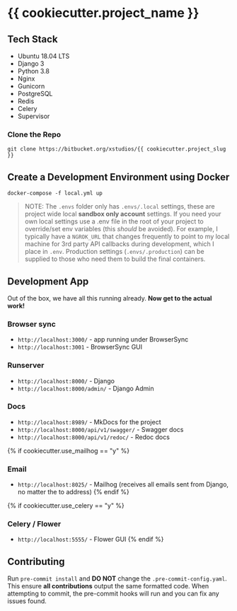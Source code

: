 # {{ cookiecutter.project_name }}

## Tech Stack

- Ubuntu 18.04 LTS
- Django 3
- Python 3.8
- Nginx
- Gunicorn
- PostgreSQL
- Redis
- Celery
- Supervisor


### Clone the Repo
```
git clone https://bitbucket.org/xstudios/{{ cookiecutter.project_slug }}
```

## Create a Development Environment using Docker

```
docker-compose -f local.yml up
```

> NOTE: The `.envs` folder only has `.envs/.local` settings, these are project wide local **sandbox only account** settings. If you need your own local settings use a .env file in the root of your project to override/set env variables (this _should_ be avoided). For example, I typically have a `NGROK_URL` that changes frequently to point to my local machine for 3rd party API callbacks during development, which I place in `.env`. Production settings (`.envs/.production`) can be supplied to those who need them to build the final containers.

## Development App
Out of the box, we have all this running already. **Now get to the actual work!**
### Browser sync
- `http://localhost:3000/` - app running under BrowserSync
- `http://localhost:3001` - BrowserSync GUI

### Runserver
- `http://localhost:8000/` - Django
- `http://localhost:8000/admin/` - Django Admin

### Docs
- `http://localhost:8989/` - MkDocs for the project
- `http://localhost:8000/api/v1/swagger/` - Swagger docs
- `http://localhost:8000/api/v1/redoc/` - Redoc docs

{% if cookiecutter.use_mailhog == "y" %}
### Email
- `http://localhost:8025/` - Mailhog (receives all emails sent from Django, no matter the to address)
{% endif %}

{% if cookiecutter.use_celery == "y" %}
### Celery / Flower
- `http://localhost:5555/` - Flower GUI
{% endif %}

## Contributing
Run `pre-commit install` and **DO NOT** change the `.pre-commit-config.yaml`. This ensure **all contributions** output the same formatted code. When attempting to commit, the pre-commit hooks will run and you can fix any issues found.
